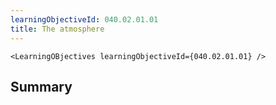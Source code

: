 ```yaml
---
learningObjectiveId: 040.02.01.01
title: The atmosphere
---
```


```tsx eval
<LearningOBjectives learningObjectiveId={040.02.01.01} />
```

## Summary
